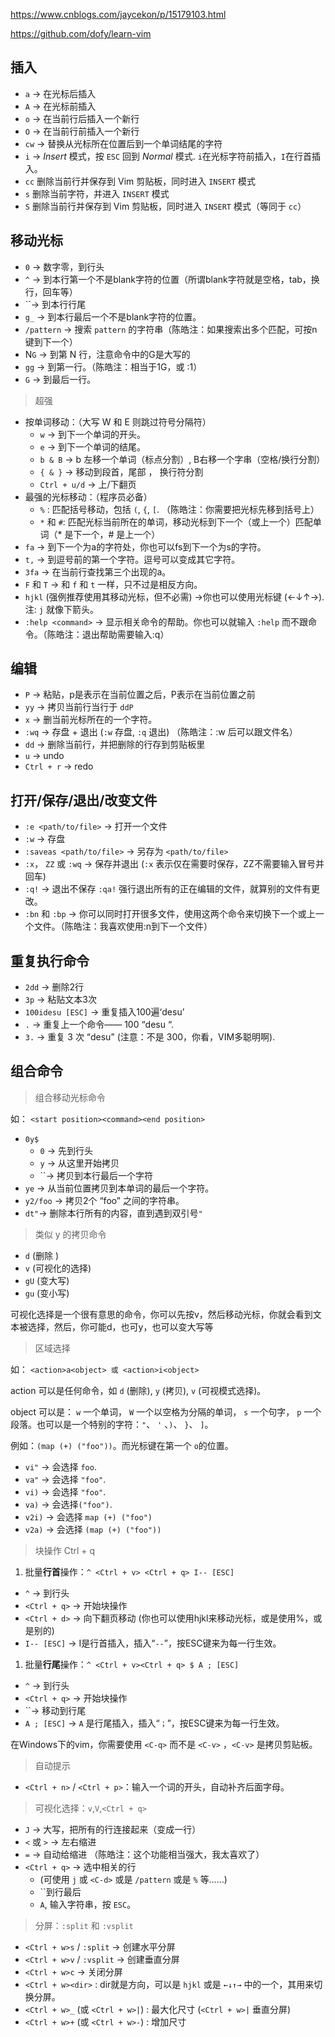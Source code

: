 https://www.cnblogs.com/jaycekon/p/15179103.html

https://github.com/dofy/learn-vim

## 插入

- `a` → 在光标后插入
- `A` → 在光标前插入
- `o` → 在当前行后插入一个新行
- `O` → 在当前行前插入一个新行
- `cw` → 替换从光标所在位置后到一个单词结尾的字符
- `i` → *Insert* 模式，按 `ESC` 回到 *Normal* 模式. `i`在光标字符前插入，`I`在行首插入。
- `cc` 删除当前行并保存到 Vim 剪贴板，同时进入 `INSERT` 模式
- `s` 删除当前字符，并进入 `INSERT` 模式
- `S` 删除当前行并保存到 Vim 剪贴板，同时进入 `INSERT` 模式（等同于 `cc`）

## 移动光标

- `0` → 数字零，到行头
- `^` → 到本行第一个不是blank字符的位置（所谓blank字符就是空格，tab，换行，回车等）
- ``→ 到本行行尾
- `g_` → 到本行最后一个不是blank字符的位置。
- `/pattern` → 搜索 `pattern` 的字符串（陈皓注：如果搜索出多个匹配，可按n键到下一个）
- N`G` → 到第 N 行，注意命令中的G是大写的
- `gg` → 到第一行。（陈皓注：相当于1G，或 :1）
- `G` → 到最后一行。

> 超强

- 按单词移动：（大写 W 和 E 则跳过符号分隔符）
  - `w` → 到下一个单词的开头。
  - `e` → 到下一个单词的结尾。
  - `b & B` → b 左移一个单词（标点分割）, B右移一个字串（空格/换行分割）
  - `{ & }` → 移动到段首，尾部 ， 换行符分割
  - `Ctrl + u/d` → 上/下翻页
- 最强的光标移动：（程序员必备）
  - `%` : 匹配括号移动，包括 `(`, `{`, `[`. （陈皓注：你需要把光标先移到括号上）
  - `*` 和 `#`: 匹配光标当前所在的单词，移动光标到下一个（或上一个）匹配单词（* 是下一个，# 是上一个）
- `fa` → 到下一个为a的字符处，你也可以fs到下一个为s的字符。
- `t,` → 到逗号前的第一个字符。逗号可以变成其它字符。
- `3fa` → 在当前行查找第三个出现的a。
- `F` 和 `T` → 和 `f` 和 `t` 一样，只不过是相反方向。
- `hjkl` (强例推荐使用其移动光标，但不必需) →你也可以使用光标键 (←↓↑→). 注: `j` 就像下箭头。
- `:help <command>` → 显示相关命令的帮助。你也可以就输入 `:help` 而不跟命令。（陈皓注：退出帮助需要输入\:q）

## 编辑

- `P` → 粘贴，p是表示在当前位置之后，P表示在当前位置之前
- `yy` → 拷贝当前行当行于 `ddP`
- `x` → 删当前光标所在的一个字符。
- `:wq` → 存盘 + 退出 (`:w` 存盘, `:q` 退出) （陈皓注：\:w 后可以跟文件名）
- `dd` → 删除当前行，并把删除的行存到剪贴板里
- `u` → undo
- `Ctrl + r` → redo

## 打开/保存/退出/改变文件

- `:e <path/to/file>` → 打开一个文件
- `:w` → 存盘
- `:saveas <path/to/file>` → 另存为 `<path/to/file>`
- `:x`， `ZZ` 或 `:wq` → 保存并退出 (`:x` 表示仅在需要时保存，ZZ不需要输入冒号并回车)
- `:q!` → 退出不保存 `:qa!` 强行退出所有的正在编辑的文件，就算别的文件有更改。
- `:bn` 和 `:bp` → 你可以同时打开很多文件，使用这两个命令来切换下一个或上一个文件。（陈皓注：我喜欢使用\:n到下一个文件）

## 重复执行命令

- `2dd` → 删除2行
- `3p` → 粘贴文本3次
- `100idesu [ESC]` -> 重复插入100遍‘desu’
- `.` → 重复上一个命令—— 100 “desu “.
- `3.` → 重复 3 次 “desu” (注意：不是 300，你看，VIM多聪明啊).

## 组合命令

> 组合移动光标命令

如： `<start position><command><end position>`

- `0y$`
  - `0` → 先到行头
  - `y` → 从这里开始拷贝
  - ``→ 拷贝到本行最后一个字符
- `ye` -> 从当前位置拷贝到本单词的最后一个字符。
- `y2/foo` -> 拷贝2个 “foo” 之间的字符串。
- `dt"`-> 删除本行所有的内容，直到遇到双引号`"`

> 类似 y 的拷贝命令

- `d` (删除 )
- `v` (可视化的选择)
- `gU` (变大写)
- `gu` (变小写)

可视化选择是一个很有意思的命令，你可以先按v，然后移动光标，你就会看到文本被选择，然后，你可能d，也可y，也可以变大写等

> 区域选择

如： `<action>a<object> 或 <action>i<object>`

action 可以是任何命令，如 `d` (删除), `y` (拷贝), `v` (可视模式选择)。

object 可以是： `w` 一个单词， `W` 一个以空格为分隔的单词， `s` 一个句字， `p` 一个段落。也可以是一个特别的字符：`"`、 `'` 、`)`、 `}`、 `]`。

例如：`(map (+) ("foo"))`。而光标键在第一个 `o`的位置。

- `vi"` → 会选择 `foo`.
- `va"` → 会选择 `"foo"`.
- `vi)` → 会选择 `"foo"`.
- `va)` → 会选择`("foo")`.
- `v2i)` → 会选择 `map (+) ("foo")`
- `v2a)` → 会选择 `(map (+) ("foo"))`

> 块操作 Ctrl + q

1. 批量**行首**操作：`^ <Ctrl + v> <Ctrl + q> I-- [ESC]`

- `^` → 到行头
- `<Ctrl + q>` → 开始块操作
- `<Ctrl + d>` → 向下翻页移动 (你也可以使用hjkl来移动光标，或是使用%，或是别的)
- `I-- [ESC]` → I是行首插入，插入“`--`”，按ESC键来为每一行生效。

1. 批量**行尾**操作：`^ <Ctrl + v><Ctrl + q> $ A ; [ESC]`

- `^` → 到行头
- `<Ctrl + q>` → 开始块操作
- ``→ 移动到行尾
- `A ; [ESC]` → `A` 是行尾插入，插入“`；`”，按ESC键来为每一行生效。

在Windows下的vim，你需要使用 `<C-q>` 而不是 `<C-v>` ，`<C-v>` 是拷贝剪贴板。

> 自动提示

- `<Ctrl + n>` / `<Ctrl + p>`：输入一个词的开头，自动补齐后面字母。

> 可视化选择：`v`,`V`,`<Ctrl + q>`

- `J` → 大写，把所有的行连接起来（变成一行）
- `<` 或 `>` → 左右缩进
- `=` → 自动给缩进 （陈皓注：这个功能相当强大，我太喜欢了）
- `<Ctrl + q>` → 选中相关的行
  - (可使用 `j` 或 `<C-d>` 或是 `/pattern` 或是 `%` 等……)
  - ``到行最后
  - `A`, 输入字符串，按 `ESC`。

> 分屏：`:split` 和 `:vsplit`

- `<Ctrl + w>s` / `:split` → 创建水平分屏
- `<Ctrl + w>v` / `:vsplit` → 创建垂直分屏
- `<Ctrl + w>c` → 关闭分屏
- `<Ctrl + w><dir>` : dir就是方向，可以是 `hjkl` 或是 `←↓↑→` 中的一个，其用来切换分屏。
- `<Ctrl + w>_` (或 `<Ctrl + w>|`) : 最大化尺寸 (`<Ctrl + w>|` 垂直分屏)
- `<Ctrl + w>+` (或 `<Ctrl + w>-`) : 增加尺寸
